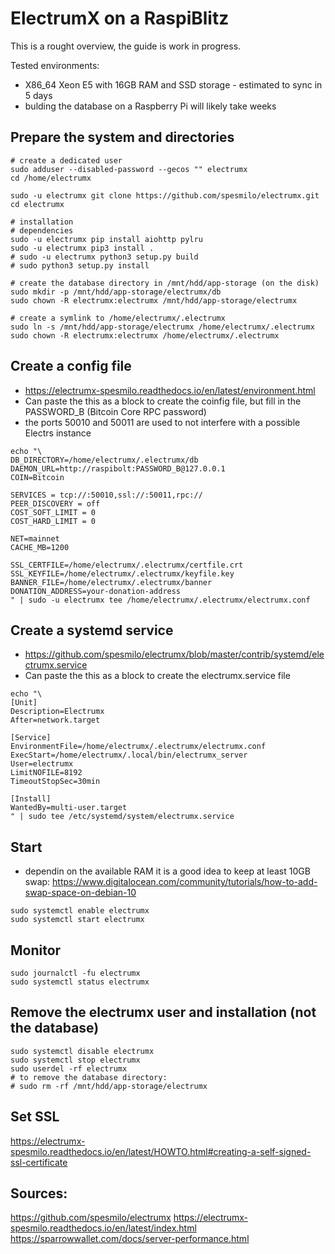 # ElectrumX on a RaspiBlitz

This is a rought overview, the guide is work in progress.

Tested environments:
  * X86_64 Xeon E5 with 16GB RAM and SSD storage - estimated to sync in 5 days
  * bulding the database on a Raspberry Pi will likely take weeks

## Prepare the system and directories
```
# create a dedicated user
sudo adduser --disabled-password --gecos "" electrumx
cd /home/electrumx

sudo -u electrumx git clone https://github.com/spesmilo/electrumx.git
cd electrumx

# installation
# dependencies
sudo -u electrumx pip install aiohttp pylru
sudo -u electrumx pip3 install .
# sudo -u electrumx python3 setup.py build
# sudo python3 setup.py install

# create the database directory in /mnt/hdd/app-storage (on the disk)
sudo mkdir -p /mnt/hdd/app-storage/electrumx/db
sudo chown -R electrumx:electrumx /mnt/hdd/app-storage/electrumx

# create a symlink to /home/electrumx/.electrumx
sudo ln -s /mnt/hdd/app-storage/electrumx /home/electrumx/.electrumx
sudo chown -R electrumx:electrumx /home/electrumx/.electrumx

```

## Create a config file  
* https://electrumx-spesmilo.readthedocs.io/en/latest/environment.html
* Can paste the this as a block to create the coinfig file, but fill in the PASSWORD_B (Bitcoin Core RPC password)
* the ports 50010 and 50011 are used to not interfere with a possible Electrs instance
```
echo "\
DB_DIRECTORY=/home/electrumx/.electrumx/db
DAEMON_URL=http://raspibolt:PASSWORD_B@127.0.0.1
COIN=Bitcoin

SERVICES = tcp://:50010,ssl://:50011,rpc://
PEER_DISCOVERY = off
COST_SOFT_LIMIT = 0
COST_HARD_LIMIT = 0

NET=mainnet
CACHE_MB=1200

SSL_CERTFILE=/home/electrumx/.electrumx/certfile.crt
SSL_KEYFILE=/home/electrumx/.electrumx/keyfile.key
BANNER_FILE=/home/electrumx/.electrumx/banner
DONATION_ADDRESS=your-donation-address
" | sudo -u electrumx tee /home/electrumx/.electrumx/electrumx.conf
```

## Create a systemd service  
* https://github.com/spesmilo/electrumx/blob/master/contrib/systemd/electrumx.service
* Can paste the this as a block to create the electrumx.service file
```
echo "\
[Unit]
Description=Electrumx
After=network.target

[Service]
EnvironmentFile=/home/electrumx/.electrumx/electrumx.conf
ExecStart=/home/electrumx/.local/bin/electrumx_server
User=electrumx
LimitNOFILE=8192
TimeoutStopSec=30min

[Install]
WantedBy=multi-user.target
" | sudo tee /etc/systemd/system/electrumx.service
```

## Start
* dependin on the available RAM it is a good idea to keep at least 10GB swap: <https://www.digitalocean.com/community/tutorials/how-to-add-swap-space-on-debian-10>
```
sudo systemctl enable electrumx
sudo systemctl start electrumx
```

## Monitor
```
sudo journalctl -fu electrumx
sudo systemctl status electrumx
```

## Remove the electrumx user and installation (not the database)
```
sudo systemctl disable electrumx
sudo systemctl stop electrumx
sudo userdel -rf electrumx
# to remove the database directory:
# sudo rm -rf /mnt/hdd/app-storage/electrumx
```

## Set SSL  
https://electrumx-spesmilo.readthedocs.io/en/latest/HOWTO.html#creating-a-self-signed-ssl-certificate


## Sources:
https://github.com/spesmilo/electrumx
https://electrumx-spesmilo.readthedocs.io/en/latest/index.html
https://sparrowwallet.com/docs/server-performance.html